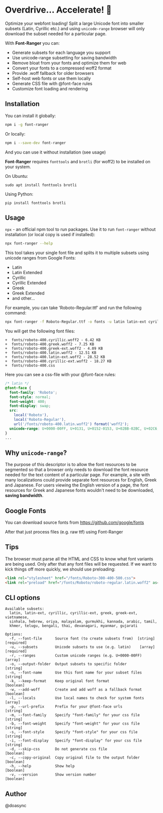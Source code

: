 Overdrive… Accelerate! 🚀
======================

Optimize your webfont loading! Split a large Unicode font into smaller subsets
(Latin, Cyrillic etc.) and using `unicode-range` browser will only download
the subset needed for a particular page.

With **Font-Ranger** you can:
 - Generate subsets for each language you support
 - Use unicode-range subsetting for saving bandwidth
 - Remove bloat from your fonts and optimize them for web
 - Convert your fonts to a compressed woff2 format
 - Provide .woff fallback for older browsers
 - Self-host web fonts or use them locally
 - Generate CSS file with @font-face rules
 - Customize font loading and rendering

Installation
------------
You can install it globally:

```bash
npm i -g font-ranger
```

Or locally:
```bash
npm i --save-dev font-ranger
```

And you can use it without installation (see usage)

**Font-Ranger** requires `fonttools` and `brotli` (for woff2) to be installed on your system.

On Ubuntu:
```
sudo apt install fonttools brotli
```

Using Python:
```
pip install fonttools brotli
```

Usage
-----

`npx` - an official npm tool to run packages. Use it to run `font-ranger` without installation (or local copy is used if installed):

```bash
npx font-ranger --help
```

This tool takes your single font file and splits it to multiple subsets using unicode ranges from Google Fonts:
- Latin
- Latin Extended
- Cyrillic
- Cyrillic Extended
- Greek
- Greek Extended
- and other...

For example, you can take 'Roboto-Regular.ttf' and run the following command:
```bash
npx font-ranger -f Roboto-Regular.ttf -o fonts -u latin latin-ext cyrillic cyrillic-ext greek greek-ext -n roboto-400 -p "/fonts/" -m Roboto -b 400 -s normal -i swap -l Roboto Roboto-Regular
```

You will get the following font files:
```
+  fonts/roboto-400.cyrillic.woff2 - 6.42 KB
+  fonts/roboto-400.greek.woff2 - 7.25 KB
+  fonts/roboto-400.greek-ext.woff2 - 4.09 KB
+  fonts/roboto-400.latin.woff2 - 12.51 KB
+  fonts/roboto-400.latin-ext.woff2 - 28.52 KB
+  fonts/roboto-400.cyrillic-ext.woff2 - 18.27 KB
+  fonts/roboto-400.css
```

Here you can see a css-file with your @font-face rules:

```css
/* latin */
@font-face {
  font-family: 'Roboto';
  font-style: normal;
  font-weight: 400;
  font-display: swap;
  src:
    local('Roboto'),
    local('Roboto-Regular'),
    url('/fonts/roboto-400.latin.woff2') format('woff2');
  unicode-range: U+0000-00FF, U+0131, U+0152-0153, U+02BB-02BC, U+02C6, U+02DA, U+02DC, U+2000-206F, U+2074, U+20AC, U+2122, U+2191, U+2193, U+2212, U+2215, U+FEFF, U+FFFD;
}
...
```

Why `unicode-range`?
--------------------

The purpose of this descriptor is to allow the font resources to be segmented so that a browser only needs to download the font resource needed for the text content of a particular page. For example, a site with many localizations could provide separate font resources for English, Greek and Japanese. For users viewing the English version of a page, the font resources for Greek and Japanese fonts wouldn't need to be downloaded, **saving bandwidth**.

Google Fonts
------------

You can download source fonts from https://github.com/google/fonts

After that just process files (e.g. raw ttf) using Font-Ranger

Tips
----

The browser must parse all the HTML and CSS to know what font variants are being used. Only after that any font files will be requested. If we want to kick things off more quickly, we should use preloading:

```html
<link rel="stylesheet" href="/fonts/Roboto~300-400-500.css">
<link rel="preload" href="/fonts/Roboto/roboto-regular.latin.woff2" as="font" type="font/woff2" crossorigin>
```

CLI options
-----------

```
Available subsets:
  latin, latin-ext, cyrillic, cyrillic-ext, greek, greek-ext, vietnamese,
  sinhala, hebrew, oriya, malayalam, gurmukhi, kannada, arabic, tamil,
  khmer, telugu, bengali, thai, devanagari, myanmar, gujarati

Options:
  -f, --font-file      Source font (to create subsets from)  [string] [required]
  -u, --subsets        Unicode subsets to use (e.g. latin)    [array] [required]
  -r, --ranges         Custom unicode ranges (e.g. U+0000-00FF)          [array]
  -o, --output-folder  Output subsets to specific folder                [string]
  -n, --font-name      Use this font name for your subset files         [string]
  -k, --keep-format    Keep original font format                       [boolean]
  -w, --add-woff       Create and add woff as a fallback format        [boolean]
  -l, --locals         Use local names to check for system fonts         [array]
  -p, --url-prefix     Prefix for your @font-face urls                  [string]
  -m, --font-family    Specify "font-family" for your css file          [string]
  -b, --font-weight    Specify "font-weight" for your css file          [string]
  -s, --font-style     Specify "font-style" for your css file           [string]
  -i, --font-display   Specify "font-display" for your css file         [string]
  -d, --skip-css       Do not generate css file                        [boolean]
  -c, --copy-original  Copy original file to the output folder         [boolean]
  -h, --help           Show help                                       [boolean]
  -v, --version        Show version number                             [boolean]
```

Author
------
@doasync
